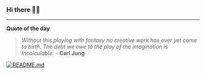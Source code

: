 ### Hi there 👋🏻


---

**Quote of the day**

> *Without this playing with fantasy no creative work has ever yet come to birth. The debt we owe to the play of the imagination is incalculable.* - **Carl Jung** 

[![README.md](https://github.com/marcolovazzano/marcolovazzano/actions/workflows/readme.yml/badge.svg?branch=main)](https://github.com/marcolovazzano/marcolovazzano/actions/workflows/readme.yml)
